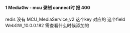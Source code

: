 #### 1 MediaGw - mcu 录制 connect时  报 400
redis 没有 MCU_MediaService_v2 这个key 对应的  这个field   WebGW_10.0.0.182   需查看什么时候添加的